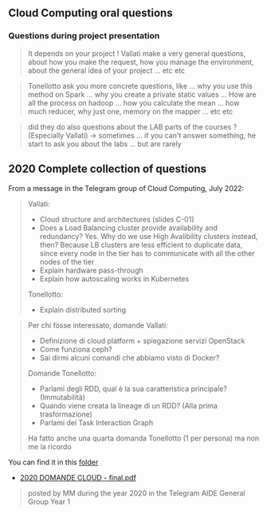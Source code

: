 ## Cloud Computing oral questions

### Questions during project presentation

> It depends on your project ! Vallati make a very general questions, about how you make the request, how you manage the environment, about the general idea of your project ... etc etc

>Tonellotto ask you more concrete questions, like ... why you use this method on Spark ... why you create a private static values ... How are all the process on hadoop ... how you calculate the mean ... how much reducer, why just one, memory on the mapper ... etc etc

> did they do also questions about the LAB parts of the courses ? (Especially Vallati) -> sometimes ... if you can't answer something, he start to ask you about the labs ... but are rarely


## 2020 Complete collection of questions

From a message in the Telegram group of Cloud Computing, July 2022:
>Vallati:
>- Cloud structure and architectures (slides C-01)
>- Does a Load Balancing cluster provide availability and redundancy? Yes. Why do we use High Avalibility clusters instead, then? Because LB clusters are less efficient to duplicate data, since every node in the tier has to communicate with all the other nodes of the tier
>- Explain hardware pass-through
>- Explain how autoscaling works in Kubernetes
>
>Tonellotto:
>- Explain distributed sorting

>Per chi fosse interessato, domande Vallati:
>- Definizione di cloud platform + spiegazione servizi OpenStack
>- Come funziona ceph?
>- Sai dirmi alcuni comandi che abbiamo visto di Docker? 
>
>Domande Tonellotto:
>- Parlami degli RDD, qual è la sua caratteristica principale? (Immutabilità)
>- Quando viene creata la lineage di un RDD? (Alla prima trasformazione)
>- Parlami del Task Interaction Graph
>
>Ha fatto anche una quarta domanda Tonellotto (1 per persona) ma non me la ricordo

You can find it in this [folder](oral-questions)

- [2020 DOMANDE CLOUD - final.pdf](oral-questions/2020%20DOMANDE%20CLOUD%20-%20final.pdf)
> posted by MM during the year 2020 in the Telegram AIDE General Group Year 1
